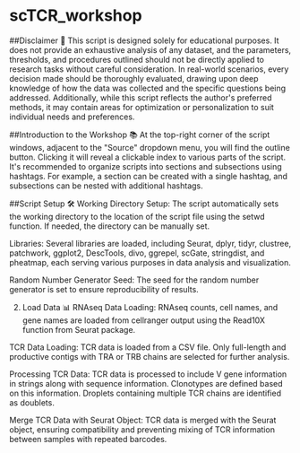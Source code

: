 # scTCR_workshop

##Disclaimer 🚨
This script is designed solely for educational purposes. It does not provide an exhaustive analysis of any dataset, and the parameters, thresholds, and procedures outlined should not be directly applied to research tasks without careful consideration. In real-world scenarios, every decision made should be thoroughly evaluated, drawing upon deep knowledge of how the data was collected and the specific questions being addressed. Additionally, while this script reflects the author's preferred methods, it may contain areas for optimization or personalization to suit individual needs and preferences.

##Introduction to the Workshop 📚
At the top-right corner of the script windows, adjacent to the "Source" dropdown menu, you will find the outline button. Clicking it will reveal a clickable index to various parts of the script. It's recommended to organize scripts into sections and subsections using hashtags. For example, a section can be created with a single hashtag, and subsections can be nested with additional hashtags.

##Script Setup 🛠️
Working Directory Setup: The script automatically sets the working directory to the location of the script file using the setwd function. If needed, the directory can be manually set.

Libraries: Several libraries are loaded, including Seurat, dplyr, tidyr, clustree, patchwork, ggplot2, DescTools, divo, ggrepel, scGate, stringdist, and pheatmap, each serving various purposes in data analysis and visualization.

Random Number Generator Seed: The seed for the random number generator is set to ensure reproducibility of results.

02) Load Data 📊
RNAseq Data Loading: RNAseq counts, cell names, and gene names are loaded from cellranger output using the Read10X function from Seurat package.

TCR Data Loading: TCR data is loaded from a CSV file. Only full-length and productive contigs with TRA or TRB chains are selected for further analysis.

Processing TCR Data: TCR data is processed to include V gene information in strings along with sequence information. Clonotypes are defined based on this information. Droplets containing multiple TCR chains are identified as doublets.

Merge TCR Data with Seurat Object: TCR data is merged with the Seurat object, ensuring compatibility and preventing mixing of TCR information between samples with repeated barcodes.
